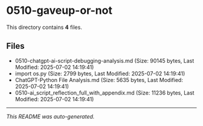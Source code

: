 # 0510-gaveup-or-not

This directory contains **4** files.

## Files

- 0510-chatgpt-ai-script-debugging-analysis.md (Size: 90145 bytes, Last Modified: 2025-07-02 14:19:41)
- import os.py (Size: 2799 bytes, Last Modified: 2025-07-02 14:19:41)
- ChatGPT-Python File Analysis.md (Size: 5635 bytes, Last Modified: 2025-07-02 14:19:41)
- 0510-ai_script_reflection_full_with_appendix.md (Size: 11236 bytes, Last Modified: 2025-07-02 14:19:41)

---
*This README was auto-generated.*
